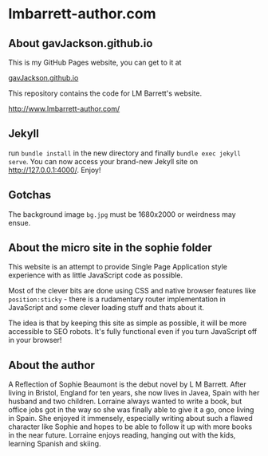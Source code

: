 lmbarrett-author.com
====

About gavJackson.github.io
---

This is my GitHub Pages website, you can get to it at

[gavJackson.github.io](http://gavJackson.github.io)

This repository contains the code for LM Barrett's website.

http://www.lmbarrett-author.com/


Jekyll
-----
run `bundle install` in the new directory and finally `bundle exec jekyll serve`. You can now access your brand-new Jekyll site on http://127.0.0.1:4000/. Enjoy!

Gotchas
----
The background image `bg.jpg` must be 1680x2000 or weirdness may ensue.


About the micro site in the sophie folder
----

This website is an attempt to provide Single Page Application style experience with as little JavaScript code as possible.

Most of the clever bits are done using CSS and native browser features like `position:sticky` - there is a rudamentary router implementation in JavaScript and some clever loading stuff and thats about it.

The idea is that by keeping this site as simple as possible, it will be more accessible to SEO robots.  It's fully functional even if you turn JavaScript off in your browser!

About the author
----

A Reflection of Sophie Beaumont is the debut novel by L M Barrett. After living in Bristol, England for ten years, she now lives in Javea, Spain with her husband and two children. Lorraine always wanted to write a book, but office jobs got in the way so she was finally able to give it a go, once living in Spain. She enjoyed it immensely, especially writing about such a flawed character like Sophie and hopes to be able to follow it up with more books in the near future. Lorraine enjoys reading, hanging out with the kids, learning Spanish and skiing.
